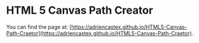 # HTML 5 Canvas Path Creator

You can find the page at: [https://adriencastex.github.io/HTML5-Canvas-Path-Craetor](https://adriencastex.github.io/HTML5-Canvas-Path-Craetor).
